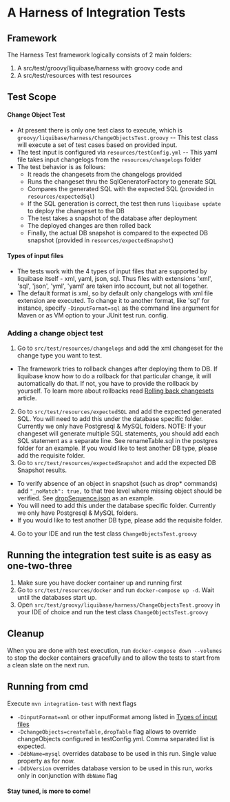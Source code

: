 # A Harness of Integration Tests
## Framework
The Harness Test framework logically consists of 2 main folders:
1) A src/test/groovy/liquibase/harness with groovy code and
2) A src/test/resources with test resources

## Test Scope
#### Change Object Test
* At present there is only one test class to execute, which is `groovy/liquibase/harness/ChangeObjectsTest.groovy` -- This test class
will execute a set of test cases based on provided input. 
* The test input is configured via `resources/testConfig.yml` -- This yaml file takes 
input changelogs from the `resources/changelogs` folder 
* The test behavior is as follows:
  * It reads the changesets from the changelogs provided
  * Runs the changeset thru the SqlGeneratorFactory to generate SQL
  * Compares the generated SQL with the expected SQL (provided in `resources/expectedSql`)
  * If the SQL generation is correct, the test then runs `liquibase update` to deploy the
  changeset to the DB
  * The test takes a snapshot of the database after deployment
  * The deployed changes are then rolled back 
  * Finally, the actual DB snapshot is compared to the expected DB snapshot (provided in `resources/expectedSnapshot`)

#### Types of input files
* The tests work with the 4 types of input files that are supported by liquibase itself - xml, yaml, json, sql.
Thus files with extensions 'xml', 'sql', 'json', 'yml', 'yaml' are taken into account, but not all together.
* The default format is xml, so by default only changelogs with xml file extension are executed.
To change it to another format, like 'sql' for instance, specify `-DinputFormat=sql` as the command line argument for Maven or as VM option to your JUnit test run. config.


### Adding a change object test
1) Go to `src/test/resources/changelogs` and add the xml changeset for the change type you want to test.
  - The framework tries to rollback changes after deploying them to DB. If liquibase know how to do a rollback for that particular change, it will automatically do that.
If not, you have to provide the rollback by yourself. To learn more about rollbacks read [Rolling back changesets](https://docs.liquibase.com/workflows/liquibase-community/using-rollback.html) article.
2) Go to `src/test/resources/expectedSQL` and add the expected generated SQL. 
You will need to add this under the database specific folder. Currently we only have Postgresql & MySQL folders. 
NOTE: If your changeset will generate multiple SQL statements, you should add each SQL statement as a separate line. See renameTable.sql in the postgres folder for an example.
If you would like to test another DB type, please add the requisite folder.
3) Go to `src/test/resources/expectedSnapshot` and add the expected DB Snapshot results.
  - To verify absence of an object in snapshot (such as drop* commands) add `"_noMatch": true,` to that tree level where missing object should be verified.
  See [dropSequence.json](src/test/resources/expectedSnapshot/postgresql/dropSequence.json) as an example.
  - You will need to add this under the database specific folder. Currently we only have Postgresql & MySQL folders. 
  - If you would like to test another DB type, please add the requisite folder.
4) Go to your IDE and run the test class `ChangeObjectsTest.groovy`

## Running the integration test suite is as easy as one-two-three
1) Make sure you have docker container up and running first
2) Go to  `src/test/resources/docker` and run `docker-compose up -d`. 
Wait until the databases start up.
3) Open `src/test/groovy/liquibase/harness/ChangeObjectsTest.groovy` in your IDE of choice 
and run the test class `ChangeObjectsTest.groovy`

## Cleanup
When you are done with test execution, run `docker-compose down --volumes` to stop the docker containers 
gracefully and to allow the tests to start from a clean slate on the next run.

## Running from cmd
Execute `mvn integration-test` with next flags 
* `-DinputFormat=xml` or other inputFormat among listed in [Types of input files](#types-of-input-files)
* `-DchangeObjects=createTable,dropTable` flag allows to override changeObjects configured in testConfig.yml. Comma
 separated list is expected.
* `-DdbName=mysql` overrides database to be used in this run. Single value property as for now.
* `-DdbVersion` overrides database version to be used in this run, works only in conjunction with `dbName` flag
#### Stay tuned, is more to come!
